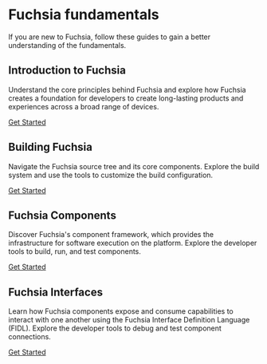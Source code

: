 # Fuchsia fundamentals

If you are new to Fuchsia, follow these guides to gain a better understanding of
the fundamentals.

## Introduction to Fuchsia

Understand the core principles behind Fuchsia and explore how Fuchsia creates a
foundation for developers to create long-lasting products and experiences across
a broad range of devices.

<a class="button button-primary"
    href="/docs/get-started/learn/intro">Get Started</a>

## Building Fuchsia

Navigate the Fuchsia source tree and its core components. Explore the build
system and use the tools to customize the build configuration.

<a class="button button-primary"
    href="/docs/get-started/learn/build">Get Started</a>

## Fuchsia Components

Discover Fuchsia's component framework, which provides the infrastructure for
software execution on the platform. Explore the developer tools to build, run,
and test components.

<a class="button button-primary"
    href="/docs/get-started/learn/components">Get Started</a>

## Fuchsia Interfaces

Learn how Fuchsia components expose and consume capabilities to interact with
one another using the Fuchsia Interface Definition Language (FIDL). Explore the
developer tools to debug and test component connections.

<a class="button button-primary"
    href="/docs/get-started/learn/fidl">Get Started</a>
